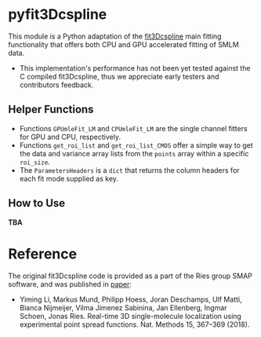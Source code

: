 # pyfit3Dcspline

This module is a Python adaptation of the [fit3Dcspline](https://github.com/jries/SMAP/tree/master/fit3Dcspline) main fitting functionality that offers both CPU and GPU accelerated fitting of SMLM data.

- This implementation's performance has not been yet tested against the C compiled fit3Dcspline, thus we appreciate early testers and contributors feedback.

## Helper Functions

- Functions `GPUmleFit_LM` and `CPUmleFit_LM` are the single channel fitters for GPU and CPU, respectively.
- Functions `get_roi_list` and `get_roi_list_CMOS` offer a simple way to get the data and variance array lists from the `points` array within a specific `roi_size`.
- The `ParametersHeaders` is a `dict` that returns the column headers for each fit mode supplied as key. 

## How to Use

**TBA**

# Reference

The original fit3Dcspline code is provided as a part of the Ries group SMAP software, and was published in [paper](https://www.nature.com/articles/nmeth.4661):
  * Yiming Li, Markus Mund, Philipp Hoess, Joran Deschamps, Ulf Matti, Bianca Nijmeijer, Vilma Jimenez Sabinina, Jan Ellenberg, Ingmar Schoen, Jonas Ries.  Real-time 3D single-molecule localization using experimental point spread functions. Nat. Methods 15, 367–369 (2018).
